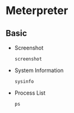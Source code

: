 # Meterpreter
## Basic
  - Screenshot
    ~~~
    screenshot
    ~~~

  - System Information
    ~~~
    sysinfo
    ~~~

  - Process List
    ~~~
    ps
    ~~~




